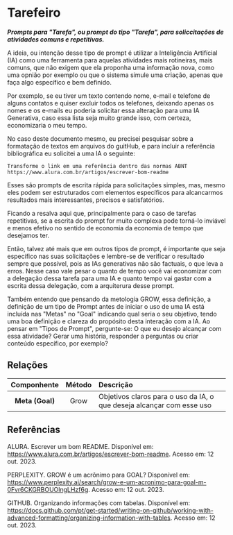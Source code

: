 # Tarefeiro
***Prompts para "Tarefa", ou prompt do tipo "Tarefa", para soliccitações de atividades comuns e repetitivas.***

A ideia, ou intenção desse tipo de prompt é utilizar a Inteligência Artifícial (IA) como uma ferramenta para aquelas atividades mais rotineiras, mais comuns, que não exigem que ela proponha uma informação nova, como uma opnião por exemplo ou que o sistema simule uma criação, apenas que faça algo específico e bem definido.

Por exemplo, se eu tiver um texto contendo nome, e-mail e telefone de alguns contatos e quiser excluir todos os telefones, deixando apenas os nomes e os e-mails eu poderia solicitar essa alteração para uma IA Generativa, caso essa lista seja muito grande isso, com certeza, economizaria o meu tempo.

No caso deste documento mesmo, eu precisei pesquisar sobre a formatação de textos em arquivos do guitHub, e para incluir a referência bibliográfica eu solicitei a uma IA o seguinte:
```
Transforme o link em uma referência dentro das normas ABNT https://www.alura.com.br/artigos/escrever-bom-readme
```
Esses são prompts de escrita rápida para solicitações simples, mas, mesmo eles podem ser estruturados com elementos específicos para alcancarmos resultados mais interessantes, precisos e satisfatórios.

Ficando a resalva aqui que, principalmente para o caso de tarefas repetitivas, se a escrita do prompt for muito complexa pode torná-lo inviável e menos efetivo no sentido de economia da economia de tempo que desejamos ter.

Então, talvez até mais que em outros tipos de prompt, é importante que seja específico nas suas solicitações e lembre-se de verificar o resultado sempre que possível, pois as IAs generativas não são factuais, o que leva a erros. Nesse caso vale pesar o quanto de tempo você vai economizar com a delegação dessa tarefa para uma IA e quanto tempo vai gastar com a escrita dessa delegação, com a arquiterura desse prompt.

Também entendo que pensando da metologia GROW, essa definição, a definição de um tipo de Prompt antes de iniciar o uso de uma IA está incluída nas "Metas" no "Goal" indicando qual seria o seu objetivo, tendo uma boa definição e clareza do propósito desta interação com a IA. Ao pensar em "Tipos de Prompt", pergunte-se: O que eu desejo alcançar com essa atividade? Gerar uma história, responder a perguntas ou criar conteúdo específico, por exemplo?
## Relações
|**Componhente**|**Método**|**Descrição**|
|:---:|:---:|:---|
|**Meta (Goal)**|Grow| Objetivos claros para o uso da IA, o que deseja alcançar com esse uso |
## Referências
ALURA. Escrever um bom README. Disponível em: https://www.alura.com.br/artigos/escrever-bom-readme. Acesso em: 12 out. 2023.

PERPLEXITY. GROW é um acrônimo para GOAL? Disponível em: https://www.perplexity.ai/search/grow-e-um-acronimo-para-goal-m-0Fvr6CKGRBOUOlngLHzf6g. Acesso em: 12 out. 2023.

GITHUB. Organizando informações com tabelas. Disponível em: https://docs.github.com/pt/get-started/writing-on-github/working-with-advanced-formatting/organizing-information-with-tables. Acesso em: 12 out. 2023.
